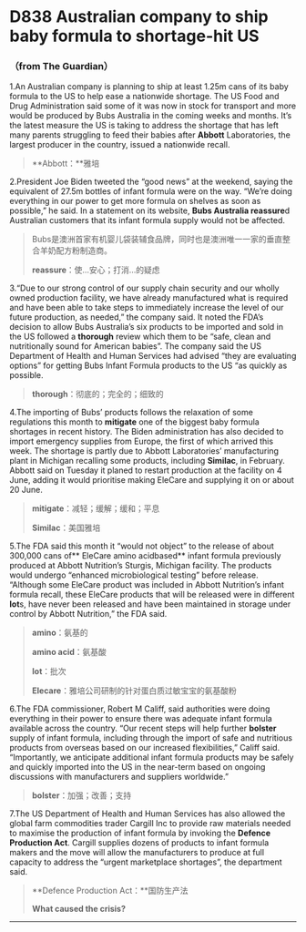 # D838 Australian company to ship baby formula to shortage-hit US 

### **（from The Guardian）**
1.An Australian company is planning to ship at least 1.25m cans of its baby formula to the US to help ease a nationwide shortage.
The US Food and Drug Administration said some of it was now in stock for transport and more would be produced by Bubs Australia in the coming weeks and months.
It’s the latest measure the US is taking to address the shortage that has left many parents struggling to feed their babies after **Abbott** Laboratories, the largest producer in the country, issued a nationwide recall.

> **Abbott：**雅培
 > 

2.President Joe Biden tweeted the “good news” at the weekend, saying the equivalent of 27.5m bottles of infant formula were on the way.
“We’re doing everything in our power to get more formula on shelves as soon as possible,” he said.
In a statement on its website, **Bubs Australia reassure**d Australian customers that its infant formula supply would not be affected.

> Bubs是澳洲首家有机婴儿袋装辅食品牌，同时也是澳洲唯一一家的垂直整合羊奶配方粉制造商。
 > 
> **reassure**：使…安心；打消…的疑虑
 > 

3.“Due to our strong control of our supply chain security and our wholly owned production facility, we have already manufactured what is required and have been able to take steps to immediately increase the level of our future production, as needed,” the company said.
It noted the FDA’s decision to allow Bubs Australia’s six products to be imported and sold in the US followed a **thorough** review which them to be “safe, clean and nutritionally sound for American babies”.
The company said the US Department of Health and Human Services had advised “they are evaluating options” for getting Bubs Infant Formula products to the US “as quickly as possible.

> **thorough**：彻底的；完全的；细致的
 > 

4.The importing of Bubs’ products follows the relaxation of some regulations this month to **mitigate** one of the biggest baby formula shortages in recent history. The Biden administration has also decided to import emergency supplies from Europe, the first of which arrived this week.
The shortage is partly due to Abbott Laboratories’ manufacturing plant in Michigan recalling some products, including **Similac**, in February. Abbott said on Tuesday it planed to restart production at the facility on 4 June, adding it would prioritise making EleCare and supplying it on or about 20 June.

> **mitigate**：减轻；缓解；缓和；平息
 > 
> **Similac**：美国雅培
 > 

5.The FDA said this month it “would not object” to the release of about 300,000 cans of** EleCare amino acidbased** infant formula previously produced at Abbott Nutrition’s Sturgis, Michigan facility. The products would undergo “enhanced microbiological testing” before release.
“Although some EleCare product was included in Abbott Nutrition’s infant formula recall, these EleCare products that will be released were in different **lot**s, have never been released and have been maintained in storage under control by Abbott Nutrition,” the FDA said.

> **amino**：氨基的
 > 
> **amino acid**：氨基酸
 > 
> **lot**：批次
 > 
> **Elecare**：雅培公司研制的针对蛋白质过敏宝宝的氨基酸粉
 > 

6.The FDA commissioner, Robert M Califf, said authorities were doing everything in their power to ensure there was adequate infant formula available across the country. “Our recent steps will help further **bolster** supply of infant formula, including through the import of safe and nutritious products from overseas based on our increased flexibilities,” Califf said.
“Importantly, we anticipate additional infant formula products may be safely and quickly imported into the US in the near-term based on ongoing discussions with manufacturers and suppliers worldwide.”

> **bolster**：加强；改善；支持
 > 

7.The US Department of Health and Human Services has also allowed the global farm commodities trader Cargill Inc to provide raw materials needed to maximise the production of infant formula by invoking the **Defence Production Act**.
Cargill supplies dozens of products to infant formula makers and the move will allow the manufacturers to produce at full capacity to address the “urgent marketplace shortages”, the department said.

> **Defence Production Act：**国防生产法
 > 
> **What caused the crisis?**
 > 


---

